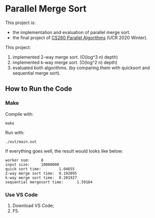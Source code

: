# Parallel Merge Sort

This project is:

- the implementation and evaluation of parallel merge sort. 
- the final project of [CS260 Parallel Algorithms](https://www.cs.ucr.edu/~yihans/teaching/palgo.html) (UCR 2020 Winter).

This project:

1. implemented 2-way merge sort. (O(log^3 n) depth)
2. implemented k-way merge sort. (O(log^2 n) depth)
3. evaluated both algorithms. (by comparing them with quicksort and sequential merge sort).


## How to Run the Code

### Make

Compile with:

```shell
make
```

Run with:

```shell
./out/main.out
```

If everything goes well, the result would looks like below:

```
worker num:     8
input size:     10000000
quick sort time:        1.04655
2-way merge sort time:  0.192095
k-way merge sort time:  0.201927
sequential mergesort time:      1.59164
```

### Use VS Code 

1. Download VS Code;
2. F5.


